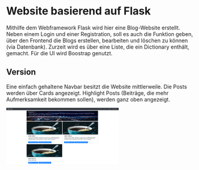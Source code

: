 # Website basierend auf  Flask
Mithilfe dem Webframework Flask wird hier eine Blog-Website erstellt. Neben einem Login und einer Registration, soll es auch die Funktion geben, über den Frontend die Blogs erstellen, bearbeiten und löschen zu können (via Datenbank). Zurzeit wird es über eine Liste, die ein Dictionary enthält, gemacht. Für die UI wird Boostrap genutzt.

## Version 
Eine einfach gehaltene Navbar besitzt die Website mittlerweile. Die Posts werden über Cards angezeigt. Highlight Posts (Beiträge, die mehr Aufmerksamkeit bekommen sollen), werden ganz oben angezeigt.

<img src="https://github.com/BassamxMednini/Website-mit-Python-Flask/blob/master/images/screenshot_1.png?raw=true" width="300" height="150" />